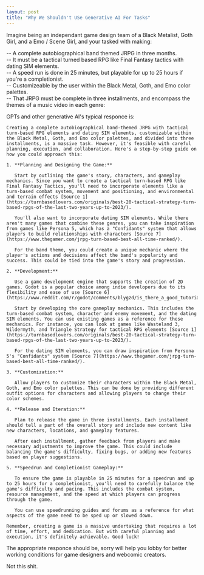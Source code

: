 ```yaml
---
layout: post
title: "Why We Shouldn't USe Generative AI For Tasks"
---
```

Imagine being an independant game design team of a Black Metalist, Goth Girl, and a Emo / Scene Girl, and your tasked with making:

-- A complete autobiographical band themed JRPG in three months.<br />
-- It must be a tactical turned based RPG like Final Fantasy tactics with dating SIM elements.<br />
-- A speed run is done in 25 minutes, but playable for up to 25 hours if you're a completionist.<br />
-- Customizeable by the user within the Black Metal, Goth, and Emo color palettes.<br />
-- That JRPG must be complete in three installments, and encompass the themes of a music video in each genre:<br />

GPTs and other generative AI's typical responce is:

~~~
Creating a complete autobiographical band-themed JRPG with tactical turn-based RPG elements and dating SIM elements, customizable within the Black Metal, Goth, and Emo color palettes, and divided into three installments, is a massive task. However, it's feasible with careful planning, execution, and collaboration. Here's a step-by-step guide on how you could approach this:

1. **Planning and Designing the Game:**

   Start by outlining the game's story, characters, and gameplay mechanics. Since you want to create a tactical turn-based RPG like Final Fantasy Tactics, you'll need to incorporate elements like a turn-based combat system, movement and positioning, and environmental and terrain effects [Source 1](https://turnbasedlovers.com/originals/best-20-tactical-strategy-turn-based-rpgs-of-the-last-two-years-up-to-2023/).

   You'll also want to incorporate dating SIM elements. While there aren't many games that combine these genres, you can take inspiration from games like Persona 5, which has a "Confidants" system that allows players to build relationships with characters [Source 7](https://www.thegamer.com/jrpg-turn-based-best-all-time-ranked/).

   For the band theme, you could create a unique mechanic where the player's actions and decisions affect the band's popularity and success. This could be tied into the game's story and progression.

2. **Development:**

   Use a game development engine that supports the creation of 2D games. Godot is a popular choice among indie developers due to its flexibility and ease of use [Source 6](https://www.reddit.com/r/godot/comments/blygzd/is_there_a_good_tutorial_for_making_turn_based/).

   Start by developing the core gameplay mechanics. This includes the turn-based combat system, character and enemy movement, and the dating SIM elements. You can use existing games as a reference for these mechanics. For instance, you can look at games like Wasteland 3, Wildermyth, and Triangle Strategy for tactical RPG elements [Source 1](https://turnbasedlovers.com/originals/best-20-tactical-strategy-turn-based-rpgs-of-the-last-two-years-up-to-2023/).

   For the dating SIM elements, you can draw inspiration from Persona 5's "Confidants" system [Source 7](https://www.thegamer.com/jrpg-turn-based-best-all-time-ranked/).

3. **Customization:**

   Allow players to customize their characters within the Black Metal, Goth, and Emo color palettes. This can be done by providing different outfit options for characters and allowing players to change their color schemes.

4. **Release and Iteration:**

   Plan to release the game in three installments. Each installment should tell a part of the overall story and include new content like new characters, locations, and gameplay features.

   After each installment, gather feedback from players and make necessary adjustments to improve the game. This could include balancing the game's difficulty, fixing bugs, or adding new features based on player suggestions.

5. **Speedrun and Completionist Gameplay:**

   To ensure the game is playable in 25 minutes for a speedrun and up to 25 hours for a completionist, you'll need to carefully balance the game's difficulty and pacing. This includes the combat system, resource management, and the speed at which players can progress through the game.

   You can use speedrunning guides and forums as a reference for what aspects of the game need to be sped up or slowed down.

Remember, creating a game is a massive undertaking that requires a lot of time, effort, and dedication. But with careful planning and execution, it's definitely achievable. Good luck!
~~~
The appropriate responce should be, sorry will help you lobby for better working conditions for game designers and webcomic creators.

Not this shit.
